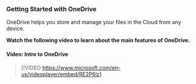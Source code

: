 ### Getting Started with OneDrive

OneDrive helps you store and manage your files in the Cloud from any device.

**Watch the following video to learn about the main features of OneDrive.**


#### Video: Intro to OneDrive
> [!VIDEO https://www.microsoft.com/en-us/videoplayer/embed/RE2P6lz]
